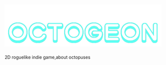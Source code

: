 # ![](https://github.com/Vanyutik/Octogeon/raw/main/desktop/ui/logo.png)
2D roguelike indie game,about octopuses
